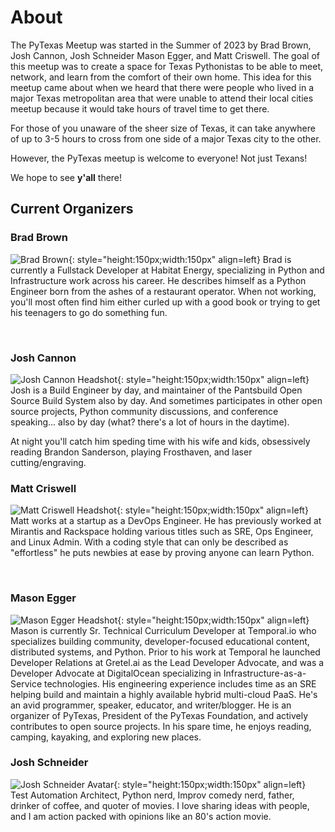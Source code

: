 # About
The PyTexas Meetup was started in the Summer of 2023 by Brad Brown, Josh Cannon, Josh Schneider
Mason Egger, and Matt Criswell. The goal of this meetup was to create a space
for Texas Pythonistas to be able to meet, network, and learn from the comfort
of their own home. This idea for this meetup came about when we heard that there
were people who lived in a major Texas metropolitan area that were unable to attend
their local cities meetup because it would take hours of travel time to get there.

For those of you unaware of the sheer size of Texas, it can take anywhere of up
to 3-5 hours to cross from one side of a major Texas city to the other.

However, the PyTexas meetup is welcome to everyone! Not just Texans!

We hope to see **y'all** there!

## Current Organizers

### Brad Brown
![Brad Brown](https://github.com/bradsbrown.png){: style="height:150px;width:150px" align=left}
Brad is currently a Fullstack Developer at Habitat Energy,
specializing in Python and Infrastructure work across his career.
He describes himself as a Python Engineer born from the ashes
of a restaurant operator.
When not working, you'll most often find him either
curled up with a good book
or trying to get his teenagers to go do something fun.

<br>

### Josh Cannon
![Josh Cannon Headshot](https://github.com/thejcannon.png){: style="height:150px;width:150px" align=left}
Josh is a Build Engineer by day, and maintainer of the Pantsbuild Open Source Build System also by day. 
And sometimes participates in other open source projects, Python community discussions, and conference speaking... also by day
(what? there's a lot of hours in the daytime).

At night you'll catch him speding time with his wife and kids, obsessively reading Brandon Sanderson, playing Frosthaven, and laser cutting/engraving.

### Matt Criswell
![Matt Criswell Headshot](https://github.com/matthewcriswell.png){: style="height:150px;width:150px" align=left}
Matt works at a startup as a DevOps Engineer. He has previously worked at Mirantis and Rackspace holding various titles such as SRE, Ops Engineer, and Linux Admin.  With a coding style that can only be described as "effortless" he puts newbies at ease by proving anyone can learn Python.

<br>

### Mason Egger
![Mason Egger Headshot](https://github.com/masonegger.png){: style="height:150px;width:150px" align=left}
Mason is currently Sr. Technical Curriculum Developer at Temporal.io who specializes building community, developer-focused educational content, distributed systems, and Python. Prior to his work at Temporal he launched Developer Relations at Gretel.ai as the Lead Developer Advocate, and was a Developer Advocate at DigitalOcean specializing in Infrastructure-as-a-Service technologies. His engineering experience includes time as an SRE helping build and maintain a highly available hybrid multi-cloud PaaS. He's an avid programmer, speaker, educator, and writer/blogger. He is an organizer of PyTexas, President of the PyTexas Foundation, and actively contributes to open source projects. In his spare time, he enjoys reading, camping, kayaking, and exploring new places.

### Josh Schneider
![Josh Schneider Avatar](https://github.com/dijital20.png){: style="height:150px;width:150px" align=left}
Test Automation Architect, Python nerd, Improv comedy nerd, father, drinker of coffee, and quoter of movies. I love sharing ideas with people, and I am action packed with opinions like an 80's action movie.
